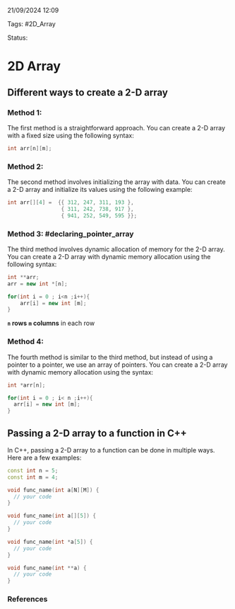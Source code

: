 21/09/2024 12:09

Tags: #2D_Array

Status:

# 2D Array


## Different ways to create a 2-D array

### Method 1:

The first method is a straightforward approach. You can create a 2-D array with a fixed size using the following syntax:

```cpp
int arr[n][m];
```


### Method 2:

The second method involves initializing the array with data. You can create a 2-D array and initialize its values using the following example:

```cpp
int arr[][4] =  {{ 312, 247, 311, 193 },
                 { 311, 242, 738, 917 },
                 { 941, 252, 549, 595 }};
```


### Method 3: #declaring_pointer_array

The third method involves dynamic allocation of memory for the 2-D array. You can create a 2-D array with dynamic memory allocation using the following syntax:

```cpp
int **arr;
arr = new int *[n];

for(int i = 0 ; i<n ;i++){
    arr[i] = new int [m];
}
```
**`n` rows** **`m` columns** in each row

### Method 4:

The fourth method is similar to the third method, but instead of using a pointer to a pointer, we use an array of pointers. You can create a 2-D array with dynamic memory allocation using the syntax:

```cpp
int *arr[n];

for(int i = 0 ; i< n ;i++){
  arr[i] = new int [m];
}
```

## Passing a 2-D array to a function in C++

In C++, passing a 2-D array to a function can be done in multiple ways. Here are a few examples:

```cpp
const int n = 5;
const int m = 4;

void func_name(int a[N][M]) {
  // your code 
}

void func_name(int a[][5]) {
  // your code 
}

void func_name(int *a[5]) {
  // your code 
}

void func_name(int **a) {
  // your code 
}
```


### References